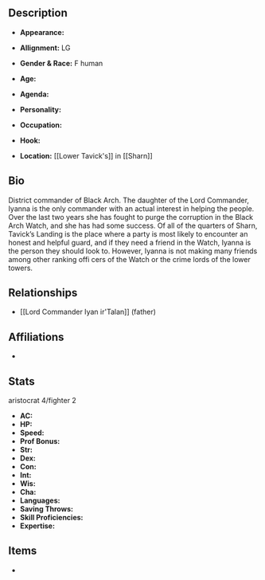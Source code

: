 ## Description
- **Appearance:** 

- **Allignment:** LG

- **Gender & Race:** F human

- **Age:** 

- **Agenda:** 

- **Personality:** 

- **Occupation:** 

- **Hook:** 

- **Location:** [[Lower Tavick's]] in [[Sharn]]

## Bio
District commander of Black Arch. The daughter of the Lord Commander, Iyanna is the only commander with an actual interest in helping the people. Over the last two years she has fought to purge the corruption in the Black Arch Watch, and she has had some success. Of all of the quarters of Sharn, Tavick’s Landing is the place where a party is most likely to encounter an honest and helpful guard, and if they need a friend in the Watch, Iyanna is the person they should look to. However, Iyanna is not making many friends among other ranking offi cers of the Watch or the crime lords of the lower towers.

## Relationships
- [[Lord Commander Iyan ir'Talan]] (father)

## Affiliations
- 

## Stats
aristocrat 4/fighter 2
- **AC:** 
- **HP:** 
- **Speed:** 
- **Prof Bonus:** 
- **Str:** 
- **Dex:** 
- **Con:** 
- **Int:** 
- **Wis:** 
- **Cha:** 
- **Languages:** 
- **Saving Throws:** 
- **Skill Proficiencies:** 
- **Expertise:** 


## Items
- 
